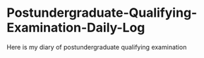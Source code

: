 # Postundergraduate-Qualifying-Examination-Daily-Log
Here is my diary of postundergraduate qualifying examination
